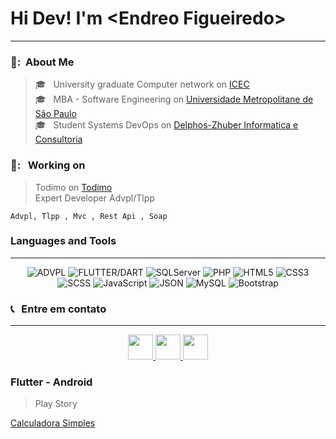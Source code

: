 <html>
  <h1>Hi Dev! I'm &lt;Endreo Figueiredo&gt;</h1>
  <hr>
  <h3> 👧: &nbsp;About Me </h3>

 >🎓 &nbsp; University graduate Computer network on <a  target="_blank" href="https://www.icec.edu.br/">ICEC</a> <br>
 >🎓 &nbsp; MBA - Software Engineering on <a  target="_blank"  href="https://www.estudesemfronteiras.com/novo/">Universidade Metropolitane de São Paulo</a> <br> 
 >🎓 &nbsp; Student Systems DevOps on <a  target="_blank"  href="https://hnz.com.br/">Delphos-Zhuber Informatica e Consultoria</a> <br>

  <h3> 💼: &nbsp; Working on </h3>
	
  >Todimo on <a  target="_blank" href="https://www.todimo.com.br/">Todimo</a> <br>
  >Expert Developer Advpl/Tlpp
	
```
Advpl, Tlpp , Mvc , Rest Api , Soap 
```
  
  <h3>Languages and Tools</h3>
  <hr>
  <p align="center">
    <img alt="ADVPL" src="https://img.shields.io/static/v1?label=&message=ADVPL&&color=sucess" title="ADVPL" />
    <img alt="FLUTTER/DART" src="https://img.shields.io/badge/Flutter-Flutter-blue" title="FLUTTER/DART" />
    <img alt="SQLServer" src="https://img.shields.io/static/v1?label=&message=SQLServer&&color=sucess" title="SQLServer" />
    <img alt="PHP" src="https://img.shields.io/static/v1?label=&message=PHP&&color=blue" title="PHP" />
    <img alt="HTML5" src="https://img.shields.io/badge/-HTML-fff?style=plastic&logo=HTML5" title="HTML5" />
    <img alt="CSS3" src="https://img.shields.io/badge/-CSS-fff?style=plastic&logo=CSS3&logoColor=1572B6" title="CSS3" />
    <img alt="SCSS" src="https://img.shields.io/static/v1?label=&message=SCSS&&color=white" title="SCSS" />
    <img alt="JavaScript" src="https://img.shields.io/badge/-JavaScript-fff?fff&style=plastic&logo=javascript&logoColor=f7ab00" title="JavaScript" />
    <img alt="JSON" src="https://img.shields.io/badge/-JSON-fff?style=plastic&logo=json&logoColor=1a1a1a" title="JSON" />
    <img alt="MySQL" src="https://img.shields.io/badge/-MySQL-fff?style=plastic&logoColor=00758f&logo=mysql" title="MySQL" />
    <img alt="Bootstrap" src="https://img.shields.io/badge/-Bootstrap-fff?style=plastic&logo=bootstrap&logoColor=563D7C" title="Bootstrap" />
 </p>

  
<h3> 📞 &nbsp; Entre em contato </h3>
	
<hr>
<p align="center">
	<a   target="_blank" href="https://api.whatsapp.com/send?phone=5565981719837&text=Ola!%20Te%20encontrei%20no%20Git" alt="Whatsapp">
		<img height=40 src="https://upload.wikimedia.org/wikipedia/commons/thumb/f/f7/WhatsApp_logo.svg/1200px-WhatsApp_logo.svg.png" />
	</a>
		<a target="_blank" href="mailto:mailto:endreo.cba@gmail.com"><img height=40 src="https://img.shields.io/badge/-Gmail-FF0000?style=flat&labelColor=FF0000&logo=gmail&logoColor=white&link=endreo.cba@gmail.com" />
	</a>
	<a  target="_blank"  href="https://www.linkedin.com/in/endreo-figueiredo-ab1005138/" alt="Linkedin">
		<img height=40 src="https://img.shields.io/badge/-Linkedin-0e76a8?style=flat&logo=Linkedin&logoColor=white&link=https://www.linkedin.com/in/endreo-figueiredo-ab1005138/" />
	</a>
</p>
  
  
  <h3>
	Flutter - Android 
  </h3>
  
  >Play Story
  
  <a target="_blank" href="https://play.google.com/store/apps/details?id=com.endreodev.calculadora"> Calculadora Simples </a>


</html>

